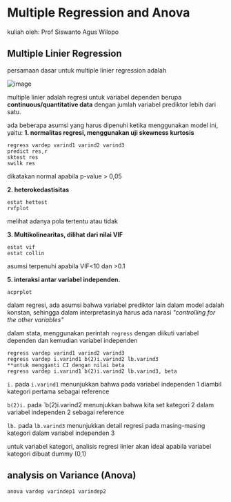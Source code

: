 # Multiple Regression and Anova
kuliah oleh: Prof Siswanto Agus Wilopo

## Multiple Linier Regression
persamaan dasar untuk multiple linier regression adalah

![image](https://github.com/user-attachments/assets/9f8475ab-0c61-447b-9809-4220d129fb63)

multiple linier adalah regresi untuk variabel dependen berupa **continuous/quantitative data** dengan jumlah variabel prediktor lebih dari satu.

ada beberapa asumsi yang harus dipenuhi ketika menggunakan model ini, yaitu:
**1. normalitas regresi, menggunakan uji skewness kurtosis**
```
regress vardep varind1 varind2 varind3
predict res,r
sktest res
swilk res
```
dikatakan normal apabila p-value > 0,05

**2. heterokedastisitas**
```
estat hettest
rvfplot
```
melihat adanya pola tertentu atau tidak

**3. Multikolinearitas, dilihat dari nilai VIF**
```
estat vif
estat collin
```
asumsi terpenuhi apabila VIF<10 dan >0.1

**5. interaksi antar variabel independen.**
```
acprplot
```

dalam regresi, ada asumsi bahwa variabel prediktor lain dalam model adalah konstan, sehingga dalam interpretasinya harus ada narasi _"controlling for the other variables"_

dalam stata, menggunakan perintah `regress` dengan diikuti variabel dependen dan kemudian variabel independen
```
regress vardep varind1 varind2 varind3
regress vardep i.varind1 b(2)i.varind2 lb.varind3
**untuk mengganti CI dengan nilai beta
regress vardep i.varind1 b(2)i.varind2 lb.varind3, beta
```

`i.` pada `i.varind1` menunjukkan bahwa pada variabel independen 1 diambil kategori pertama sebagai reference

`b(2)i.` pada `b(2)i.varind2 menunjukkan bahwa kita set kategori 2 dalam variabel independen 2 sebagai reference

`lb.` pada `lb.varind3` menunjukkan detail regresi pada masing-masing kategori dalam variabel independen 3

untuk variabel kategori, analisis regresi linier akan ideal apabila variabel kategori dibuat dummy (0,1)

## analysis on Variance (Anova)
```
anova vardep varindep1 varindep2
```
